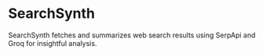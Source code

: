 # SearchSynth
SearchSynth fetches and summarizes web search results using SerpApi and Groq for insightful analysis.
